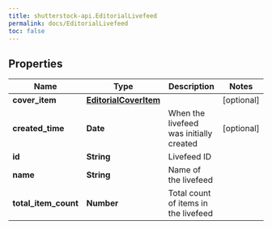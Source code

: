 ```yaml
---
title: shutterstock-api.EditorialLivefeed
permalink: docs/EditorialLivefeed
toc: false
---
```


## Properties

Name | Type | Description | Notes
------------ | ------------- | ------------- | -------------
**cover_item** | [**EditorialCoverItem**](EditorialCoverItem) |  | [optional] 
**created_time** | **Date** | When the livefeed was initially created | [optional] 
**id** | **String** | Livefeed ID | 
**name** | **String** | Name of the livefeed | 
**total_item_count** | **Number** | Total count of items in the livefeed | 


